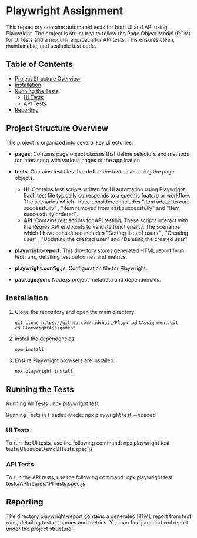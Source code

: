 # Playwright Assignment

This repository contains automated tests for both UI and API using Playwright. The project is structured to follow the Page Object Model (POM) for UI tests and a modular approach for API tests. This ensures clean, maintainable, and scalable test code.

## Table of Contents

- [Project Structure Overview](#project-structure-overview)
- [Installation](#installation)
- [Running the Tests](#running-the-tests)
  - [UI Tests](#ui-tests)
  - [API Tests](#api-tests)
- [Reporting](#reporting)

## Project Structure Overview

The project is organized into several key directories:

- **pages**: Contains page object classes that define selectors and methods for interacting with various pages of the application.

- **tests**: Contains test files that define the test cases using the page objects.

  - **UI**: Contains test scripts written for UI automation using Playwright. Each test file typically corresponds to a specific feature or workflow. The scenarios which I have considered includes "Item added to cart successfully" , "Item removed from cart successfully" and "Item successfully ordered".
  - **API**: Contains test scripts for API testing. These scripts interact with the Reqres API endpoints to validate functionality. The scenarios which I have considered includes "Getting lists of users" , "Creating user" , "Updating the created user" and "Deleting the created user"

- **playwright-report**: This directory stores generated HTML report from test runs, detailing test outcomes and metrics.

- **playwright.config.js**: Configuration file for Playwright.
- **package.json**: Node.js project metadata and dependencies.

## Installation

1. Clone the repository and open the main directory:

   ```
   git clone https://github.com/ridchatt/PlaywrightAssignment.git
   cd PlaywrightAssignment
   ```

2. Install the dependencies:

   ```
   npm install
   ```

3. Ensure Playwright browsers are installed:
   ```
   npx playwright install
   ```

## Running the Tests

Running All Tests : npx playwright test

Running Tests in Headed Mode: npx playwright test --headed

### UI Tests

To run the UI tests, use the following command:
npx playwright test tests/UI/sauceDemoUITests.spec.js

### API Tests

To run the API tests, use the following command:
npx playwright test tests/API/reqresAPITests.spec.js

## Reporting

The directory playwright-report contains a generated HTML report from test runs, detailing test outcomes and metrics.
You can find json and xml report under the project structure.

